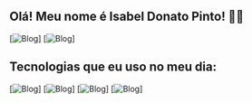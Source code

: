 ## Olá! Meu nome é Isabel Donato Pinto! 👋✨
[![Blog](https://img.shields.io/badge/Gmail-D14836?style=for-the-badge&logo=gmail&logoColor=white)]
[![Blog](https://img.shields.io/badge/WhatsApp-25D366?style=for-the-badge&logo=whatsapp&logoColor=white)]

## Tecnologias que eu uso no meu dia:
[![Blog](https://img.shields.io/badge/HTML5-E34F26?style=for-the-badge&logo=html5&logoColor=white)]
[![Blog](https://img.shields.io/badge/CSS-239120?&style=for-the-badge&logo=css3&logoColor=white)]
[![Blog](https://img.shields.io/badge/JavaScript-323330?style=for-the-badge&logo=javascript&logoColor=F7DF1E)]
[![Blog](https://img.shields.io/badge/Bootstrap-563D7C?style=for-the-badge&logo=bootstrap&logoColor=white)]
